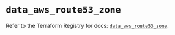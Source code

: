 # `data_aws_route53_zone`

Refer to the Terraform Registry for docs: [`data_aws_route53_zone`](https://registry.terraform.io/providers/hashicorp/aws/6.9.0/docs/data-sources/route53_zone).
